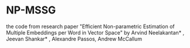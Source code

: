 # NP-MSSG
the code from research paper "Efficient Non-parametric Estimation of Multiple Embeddings per Word in Vector Space" by Arvind Neelakantan* , Jeevan Shankar* , Alexandre Passos, Andrew McCallum
